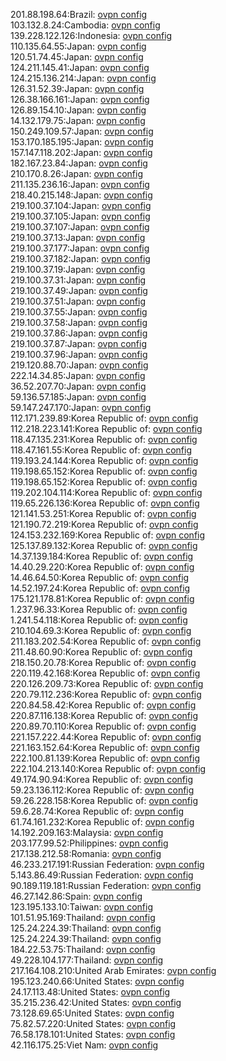 201.88.198.64:Brazil: [ovpn config](vpn/201_88_198_64.ovpn)  
103.132.8.24:Cambodia: [ovpn config](vpn/103_132_8_24.ovpn)  
139.228.122.126:Indonesia: [ovpn config](vpn/139_228_122_126.ovpn)  
110.135.64.55:Japan: [ovpn config](vpn/110_135_64_55.ovpn)  
120.51.74.45:Japan: [ovpn config](vpn/120_51_74_45.ovpn)  
124.211.145.41:Japan: [ovpn config](vpn/124_211_145_41.ovpn)  
124.215.136.214:Japan: [ovpn config](vpn/124_215_136_214.ovpn)  
126.31.52.39:Japan: [ovpn config](vpn/126_31_52_39.ovpn)  
126.38.166.161:Japan: [ovpn config](vpn/126_38_166_161.ovpn)  
126.89.154.10:Japan: [ovpn config](vpn/126_89_154_10.ovpn)  
14.132.179.75:Japan: [ovpn config](vpn/14_132_179_75.ovpn)  
150.249.109.57:Japan: [ovpn config](vpn/150_249_109_57.ovpn)  
153.170.185.195:Japan: [ovpn config](vpn/153_170_185_195.ovpn)  
157.147.118.202:Japan: [ovpn config](vpn/157_147_118_202.ovpn)  
182.167.23.84:Japan: [ovpn config](vpn/182_167_23_84.ovpn)  
210.170.8.26:Japan: [ovpn config](vpn/210_170_8_26.ovpn)  
211.135.236.16:Japan: [ovpn config](vpn/211_135_236_16.ovpn)  
218.40.215.148:Japan: [ovpn config](vpn/218_40_215_148.ovpn)  
219.100.37.104:Japan: [ovpn config](vpn/219_100_37_104.ovpn)  
219.100.37.105:Japan: [ovpn config](vpn/219_100_37_105.ovpn)  
219.100.37.107:Japan: [ovpn config](vpn/219_100_37_107.ovpn)  
219.100.37.13:Japan: [ovpn config](vpn/219_100_37_13.ovpn)  
219.100.37.177:Japan: [ovpn config](vpn/219_100_37_177.ovpn)  
219.100.37.182:Japan: [ovpn config](vpn/219_100_37_182.ovpn)  
219.100.37.19:Japan: [ovpn config](vpn/219_100_37_19.ovpn)  
219.100.37.31:Japan: [ovpn config](vpn/219_100_37_31.ovpn)  
219.100.37.49:Japan: [ovpn config](vpn/219_100_37_49.ovpn)  
219.100.37.51:Japan: [ovpn config](vpn/219_100_37_51.ovpn)  
219.100.37.55:Japan: [ovpn config](vpn/219_100_37_55.ovpn)  
219.100.37.58:Japan: [ovpn config](vpn/219_100_37_58.ovpn)  
219.100.37.86:Japan: [ovpn config](vpn/219_100_37_86.ovpn)  
219.100.37.87:Japan: [ovpn config](vpn/219_100_37_87.ovpn)  
219.100.37.96:Japan: [ovpn config](vpn/219_100_37_96.ovpn)  
219.120.88.70:Japan: [ovpn config](vpn/219_120_88_70.ovpn)  
222.14.34.85:Japan: [ovpn config](vpn/222_14_34_85.ovpn)  
36.52.207.70:Japan: [ovpn config](vpn/36_52_207_70.ovpn)  
59.136.57.185:Japan: [ovpn config](vpn/59_136_57_185.ovpn)  
59.147.247.170:Japan: [ovpn config](vpn/59_147_247_170.ovpn)  
112.171.239.89:Korea Republic of: [ovpn config](vpn/112_171_239_89.ovpn)  
112.218.223.141:Korea Republic of: [ovpn config](vpn/112_218_223_141.ovpn)  
118.47.135.231:Korea Republic of: [ovpn config](vpn/118_47_135_231.ovpn)  
118.47.161.55:Korea Republic of: [ovpn config](vpn/118_47_161_55.ovpn)  
119.193.24.144:Korea Republic of: [ovpn config](vpn/119_193_24_144.ovpn)  
119.198.65.152:Korea Republic of: [ovpn config](vpn/119_198_65_152.ovpn)  
119.198.65.152:Korea Republic of: [ovpn config](vpn/119_198_65_152.ovpn)  
119.202.104.114:Korea Republic of: [ovpn config](vpn/119_202_104_114.ovpn)  
119.65.226.136:Korea Republic of: [ovpn config](vpn/119_65_226_136.ovpn)  
121.141.53.251:Korea Republic of: [ovpn config](vpn/121_141_53_251.ovpn)  
121.190.72.219:Korea Republic of: [ovpn config](vpn/121_190_72_219.ovpn)  
124.153.232.169:Korea Republic of: [ovpn config](vpn/124_153_232_169.ovpn)  
125.137.89.132:Korea Republic of: [ovpn config](vpn/125_137_89_132.ovpn)  
14.37.139.184:Korea Republic of: [ovpn config](vpn/14_37_139_184.ovpn)  
14.40.29.220:Korea Republic of: [ovpn config](vpn/14_40_29_220.ovpn)  
14.46.64.50:Korea Republic of: [ovpn config](vpn/14_46_64_50.ovpn)  
14.52.197.24:Korea Republic of: [ovpn config](vpn/14_52_197_24.ovpn)  
175.121.178.81:Korea Republic of: [ovpn config](vpn/175_121_178_81.ovpn)  
1.237.96.33:Korea Republic of: [ovpn config](vpn/1_237_96_33.ovpn)  
1.241.54.118:Korea Republic of: [ovpn config](vpn/1_241_54_118.ovpn)  
210.104.69.3:Korea Republic of: [ovpn config](vpn/210_104_69_3.ovpn)  
211.183.202.54:Korea Republic of: [ovpn config](vpn/211_183_202_54.ovpn)  
211.48.60.90:Korea Republic of: [ovpn config](vpn/211_48_60_90.ovpn)  
218.150.20.78:Korea Republic of: [ovpn config](vpn/218_150_20_78.ovpn)  
220.119.42.168:Korea Republic of: [ovpn config](vpn/220_119_42_168.ovpn)  
220.126.209.73:Korea Republic of: [ovpn config](vpn/220_126_209_73.ovpn)  
220.79.112.236:Korea Republic of: [ovpn config](vpn/220_79_112_236.ovpn)  
220.84.58.42:Korea Republic of: [ovpn config](vpn/220_84_58_42.ovpn)  
220.87.116.138:Korea Republic of: [ovpn config](vpn/220_87_116_138.ovpn)  
220.89.70.110:Korea Republic of: [ovpn config](vpn/220_89_70_110.ovpn)  
221.157.222.44:Korea Republic of: [ovpn config](vpn/221_157_222_44.ovpn)  
221.163.152.64:Korea Republic of: [ovpn config](vpn/221_163_152_64.ovpn)  
222.100.81.139:Korea Republic of: [ovpn config](vpn/222_100_81_139.ovpn)  
222.104.213.140:Korea Republic of: [ovpn config](vpn/222_104_213_140.ovpn)  
49.174.90.94:Korea Republic of: [ovpn config](vpn/49_174_90_94.ovpn)  
59.23.136.112:Korea Republic of: [ovpn config](vpn/59_23_136_112.ovpn)  
59.26.228.158:Korea Republic of: [ovpn config](vpn/59_26_228_158.ovpn)  
59.6.28.74:Korea Republic of: [ovpn config](vpn/59_6_28_74.ovpn)  
61.74.161.232:Korea Republic of: [ovpn config](vpn/61_74_161_232.ovpn)  
14.192.209.163:Malaysia: [ovpn config](vpn/14_192_209_163.ovpn)  
203.177.99.52:Philippines: [ovpn config](vpn/203_177_99_52.ovpn)  
217.138.212.58:Romania: [ovpn config](vpn/217_138_212_58.ovpn)  
46.233.217.191:Russian Federation: [ovpn config](vpn/46_233_217_191.ovpn)  
5.143.86.49:Russian Federation: [ovpn config](vpn/5_143_86_49.ovpn)  
90.189.119.181:Russian Federation: [ovpn config](vpn/90_189_119_181.ovpn)  
46.27.142.86:Spain: [ovpn config](vpn/46_27_142_86.ovpn)  
123.195.133.10:Taiwan: [ovpn config](vpn/123_195_133_10.ovpn)  
101.51.95.169:Thailand: [ovpn config](vpn/101_51_95_169.ovpn)  
125.24.224.39:Thailand: [ovpn config](vpn/125_24_224_39.ovpn)  
125.24.224.39:Thailand: [ovpn config](vpn/125_24_224_39.ovpn)  
184.22.53.75:Thailand: [ovpn config](vpn/184_22_53_75.ovpn)  
49.228.104.177:Thailand: [ovpn config](vpn/49_228_104_177.ovpn)  
217.164.108.210:United Arab Emirates: [ovpn config](vpn/217_164_108_210.ovpn)  
195.123.240.66:United States: [ovpn config](vpn/195_123_240_66.ovpn)  
24.17.113.48:United States: [ovpn config](vpn/24_17_113_48.ovpn)  
35.215.236.42:United States: [ovpn config](vpn/35_215_236_42.ovpn)  
73.128.69.65:United States: [ovpn config](vpn/73_128_69_65.ovpn)  
75.82.57.220:United States: [ovpn config](vpn/75_82_57_220.ovpn)  
76.58.178.101:United States: [ovpn config](vpn/76_58_178_101.ovpn)  
42.116.175.25:Viet Nam: [ovpn config](vpn/42_116_175_25.ovpn)  
